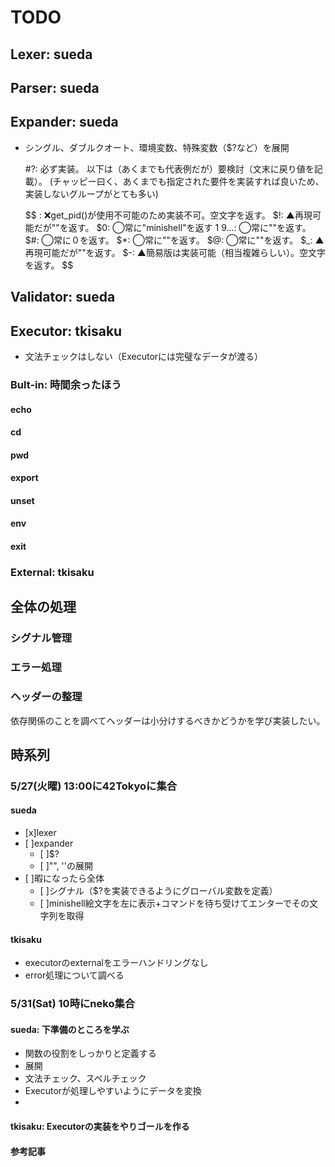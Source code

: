 # TODO

## Lexer: sueda

## Parser: sueda

## Expander: sueda

- シングル、ダブルクオート、環境変数、特殊変数（$?など）を展開

  #?: 必ず実装。
  以下は（あくまでも代表例だが）要検討（文末に戻り値を記載）。
  (チャッピー曰く、あくまでも指定された要件を実装すれば良いため、実装しないグループがとても多い)

  $$
  : ❌get_pid()が使用不可能のため実装不可。空文字を返す。
  $!: ▲再現可能だが""を返す。
  $0: ◯常に"minishell"を返す
  $1~$9...: ◯常に""を返す。
  $#: ◯常に０を返す。
  $*: ◯常に""を返す。
  $@: ◯常に""を返す。
  $_: ▲再現可能だが""を返す。
  $-: ▲簡易版は実装可能（相当複雑らしい）。空文字を返す。
  $$

## Validator: sueda

## Executor: tkisaku

- 文法チェックはしない（Executorには完璧なデータが渡る）

### Bult-in: 時間余ったほう

#### echo

#### cd

#### pwd

#### export

#### unset

#### env

#### exit

### External: tkisaku

## 全体の処理

### シグナル管理

### エラー処理

### ヘッダーの整理

依存関係のことを調べてヘッダーは小分けするべきかどうかを学び実装したい。

## 時系列

### 5/27(火曜) 13:00に42Tokyoに集合

#### sueda

- [x]lexer
- [ ]expander
  - [ ]$?
  - [ ]"", ''の展開
- [ ]暇になったら全体
  - [ ]シグナル（$?を実装できるようにグローバル変数を定義）
  - [ ]minishell絵文字を左に表示+コマンドを待ち受けてエンターでその文字列を取得

#### tkisaku

- executorのexternalをエラーハンドリングなし
- error処理について調べる

### 5/31(Sat) 10時にneko集合

#### sueda: 下準備のところを学ぶ

- 関数の役割をしっかりと定義する
- 展開
- 文法チェック、スペルチェック
- Executorが処理しやすいようにデータを変換
-

#### tkisaku: Executorの実装をやりゴールを作る

#### 参考記事
